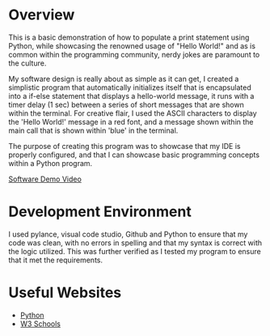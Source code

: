 # Overview

This is a basic demonstration of how to populate a print statement using Python, while showcasing the renowned usage of "Hello World!" and as is common within the programming community, nerdy jokes are paramount to the culture. 

My software design is really about as simple as it can get, I created a simplistic program that automatically initializes itself that is encapsulated into a if-else statement that displays a hello-world message, it runs with a timer delay (1 sec) between a series of short messages that are shown within the terminal. For creative flair, I used the ASCII characters to display the 'Hello World!' message in a red font, and a message shown within the main call that is shown within 'blue' in the terminal. 

The purpose of creating this program was to showcase that my IDE is properly configured, and that I can showcase basic programming concepts within a Python program.

[Software Demo Video](https://www.loom.com/share/45c9298fbe5c41149cf6c494a3ae5382?sid=6d4b4dac-a146-4907-bdd8-788189211c49)

# Development Environment

I used pylance, visual code studio, Github and Python to ensure that my code was clean, with no errors in spelling and that my syntax is correct with the logic utilized. This was further verified as I tested my program to ensure that it met the requirements. 

# Useful Websites

* [Python](https://www.python.org/downloads/)
* [W3 Schools](https://www.w3schools.com/python/)
